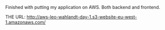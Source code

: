 Finished with putting my application on AWS.
Both backend and frontend. 

THE URL:
http://aws-leo-wahlandt-day-1.s3-website-eu-west-1.amazonaws.com/
